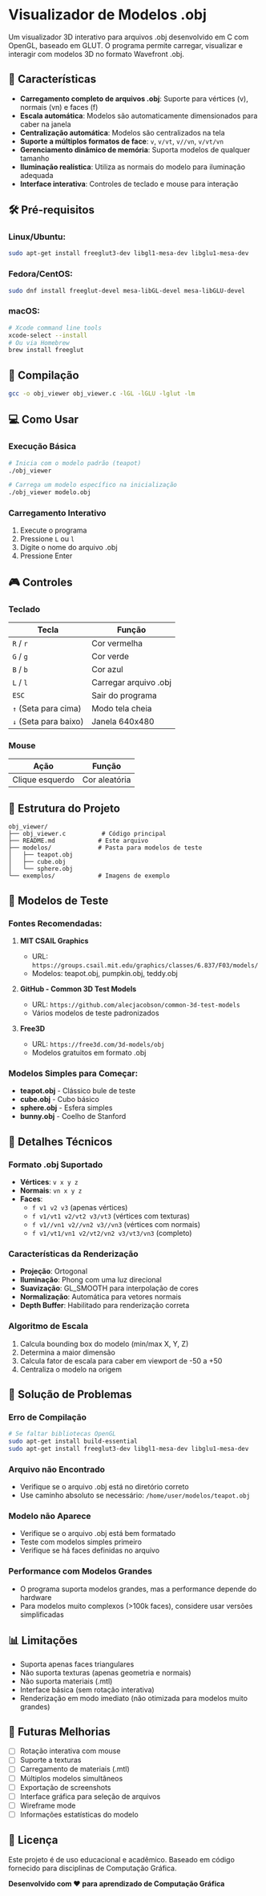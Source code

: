 # Visualizador de Modelos .obj

Um visualizador 3D interativo para arquivos .obj desenvolvido em C com OpenGL, baseado em GLUT. O programa permite carregar, visualizar e interagir com modelos 3D no formato Wavefront .obj.

## 🎯 Características

- **Carregamento completo de arquivos .obj**: Suporte para vértices (v), normais (vn) e faces (f)
- **Escala automática**: Modelos são automaticamente dimensionados para caber na janela
- **Centralização automática**: Modelos são centralizados na tela
- **Suporte a múltiplos formatos de face**: `v`, `v/vt`, `v//vn`, `v/vt/vn`
- **Gerenciamento dinâmico de memória**: Suporta modelos de qualquer tamanho
- **Iluminação realística**: Utiliza as normais do modelo para iluminação adequada
- **Interface interativa**: Controles de teclado e mouse para interação

## 🛠️ Pré-requisitos

### Linux/Ubuntu:
```bash
sudo apt-get install freeglut3-dev libgl1-mesa-dev libglu1-mesa-dev
```

### Fedora/CentOS:
```bash
sudo dnf install freeglut-devel mesa-libGL-devel mesa-libGLU-devel
```

### macOS:
```bash
# Xcode command line tools
xcode-select --install
# Ou via Homebrew
brew install freeglut
```

## 🚀 Compilação

```bash
gcc -o obj_viewer obj_viewer.c -lGL -lGLU -lglut -lm
```

## 💻 Como Usar

### Execução Básica
```bash
# Inicia com o modelo padrão (teapot)
./obj_viewer

# Carrega um modelo específico na inicialização
./obj_viewer modelo.obj
```

### Carregamento Interativo
1. Execute o programa
2. Pressione `L` ou `l`
3. Digite o nome do arquivo .obj
4. Pressione Enter

## 🎮 Controles

### Teclado
| Tecla | Função |
|-------|--------|
| `R` / `r` | Cor vermelha |
| `G` / `g` | Cor verde |
| `B` / `b` | Cor azul |
| `L` / `l` | Carregar arquivo .obj |
| `ESC` | Sair do programa |
| `↑` (Seta para cima) | Modo tela cheia |
| `↓` (Seta para baixo) | Janela 640x480 |

### Mouse
| Ação | Função |
|------|--------|
| Clique esquerdo | Cor aleatória |

## 📁 Estrutura do Projeto

```
obj_viewer/
├── obj_viewer.c          # Código principal
├── README.md            # Este arquivo
├── modelos/             # Pasta para modelos de teste
│   ├── teapot.obj
│   ├── cube.obj
│   └── sphere.obj
└── exemplos/            # Imagens de exemplo
```

## 🎨 Modelos de Teste

### Fontes Recomendadas:

1. **MIT CSAIL Graphics**
   - URL: `https://groups.csail.mit.edu/graphics/classes/6.837/F03/models/`
   - Modelos: teapot.obj, pumpkin.obj, teddy.obj

2. **GitHub - Common 3D Test Models**
   - URL: `https://github.com/alecjacobson/common-3d-test-models`
   - Vários modelos de teste padronizados

3. **Free3D**
   - URL: `https://free3d.com/3d-models/obj`
   - Modelos gratuitos em formato .obj

### Modelos Simples para Começar:
- **teapot.obj** - Clássico bule de teste
- **cube.obj** - Cubo básico
- **sphere.obj** - Esfera simples
- **bunny.obj** - Coelho de Stanford

## 🔧 Detalhes Técnicos

### Formato .obj Suportado
- **Vértices**: `v x y z`
- **Normais**: `vn x y z`
- **Faces**: 
  - `f v1 v2 v3` (apenas vértices)
  - `f v1/vt1 v2/vt2 v3/vt3` (vértices com texturas)
  - `f v1//vn1 v2//vn2 v3//vn3` (vértices com normais)
  - `f v1/vt1/vn1 v2/vt2/vn2 v3/vt3/vn3` (completo)

### Características da Renderização
- **Projeção**: Ortogonal
- **Iluminação**: Phong com uma luz direcional
- **Suavização**: GL_SMOOTH para interpolação de cores
- **Normalização**: Automática para vetores normais
- **Depth Buffer**: Habilitado para renderização correta

### Algoritmo de Escala
1. Calcula bounding box do modelo (min/max X, Y, Z)
2. Determina a maior dimensão
3. Calcula fator de escala para caber em viewport de -50 a +50
4. Centraliza o modelo na origem

## 🐛 Solução de Problemas

### Erro de Compilação
```bash
# Se faltar bibliotecas OpenGL
sudo apt-get install build-essential
sudo apt-get install freeglut3-dev libgl1-mesa-dev libglu1-mesa-dev
```

### Arquivo não Encontrado
- Verifique se o arquivo .obj está no diretório correto
- Use caminho absoluto se necessário: `/home/user/modelos/teapot.obj`

### Modelo não Aparece
- Verifique se o arquivo .obj está bem formatado
- Teste com modelos simples primeiro
- Verifique se há faces definidas no arquivo

### Performance com Modelos Grandes
- O programa suporta modelos grandes, mas a performance depende do hardware
- Para modelos muito complexos (>100k faces), considere usar versões simplificadas

## 📊 Limitações

- Suporta apenas faces triangulares
- Não suporta texturas (apenas geometria e normais)
- Não suporta materiais (.mtl)
- Interface básica (sem rotação interativa)
- Renderização em modo imediato (não otimizada para modelos muito grandes)

## 🔮 Futuras Melhorias

- [ ] Rotação interativa com mouse
- [ ] Suporte a texturas
- [ ] Carregamento de materiais (.mtl)
- [ ] Múltiplos modelos simultâneos
- [ ] Exportação de screenshots
- [ ] Interface gráfica para seleção de arquivos
- [ ] Wireframe mode
- [ ] Informações estatísticas do modelo

## 📝 Licença

Este projeto é de uso educacional e acadêmico. Baseado em código fornecido para disciplinas de Computação Gráfica.



**Desenvolvido com ❤️ para aprendizado de Computação Gráfica**
